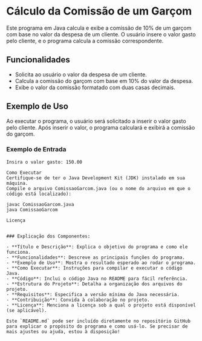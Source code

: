 # Cálculo da Comissão de um Garçom

Este programa em Java calcula e exibe a comissão de 10% de um garçom com base no valor da despesa de um cliente. O usuário insere o valor gasto pelo cliente, e o programa calcula a comissão correspondente.

## Funcionalidades

- Solicita ao usuário o valor da despesa de um cliente.
- Calcula a comissão do garçom com base em 10% do valor da despesa.
- Exibe o valor da comissão formatado com duas casas decimais.

## Exemplo de Uso

Ao executar o programa, o usuário será solicitado a inserir o valor gasto pelo cliente. Após inserir o valor, o programa calculará e exibirá a comissão do garçom.

### Exemplo de Entrada

```text
Insira o valor gasto: 150.00

Como Executar
Certifique-se de ter o Java Development Kit (JDK) instalado em sua máquina.
Compile o arquivo ComissaoGarcom.java (ou o nome do arquivo em que o código está localizado):

javac ComissaoGarcom.java
java ComissaoGarcom

Licença


### Explicação dos Componentes:

- **Título e Descrição**: Explica o objetivo do programa e como ele funciona.
- **Funcionalidades**: Descreve as principais funções do programa.
- **Exemplo de Uso**: Mostra o resultado esperado ao rodar o programa.
- **Como Executar**: Instruções para compilar e executar o código Java.
- **Código**: Inclui o código Java no README para fácil referência.
- **Estrutura do Projeto**: Detalha a organização dos arquivos do projeto.
- **Requisitos**: Especifica a versão mínima do Java necessária.
- **Contribuição**: Convida à colaboração no projeto.
- **Licença**: Menciona a licença sob a qual o projeto está disponível (se aplicável).

Este `README.md` pode ser incluído diretamente no repositório GitHub para explicar o propósito do programa e como usá-lo. Se precisar de mais ajustes ou ajuda, estou à disposição!


